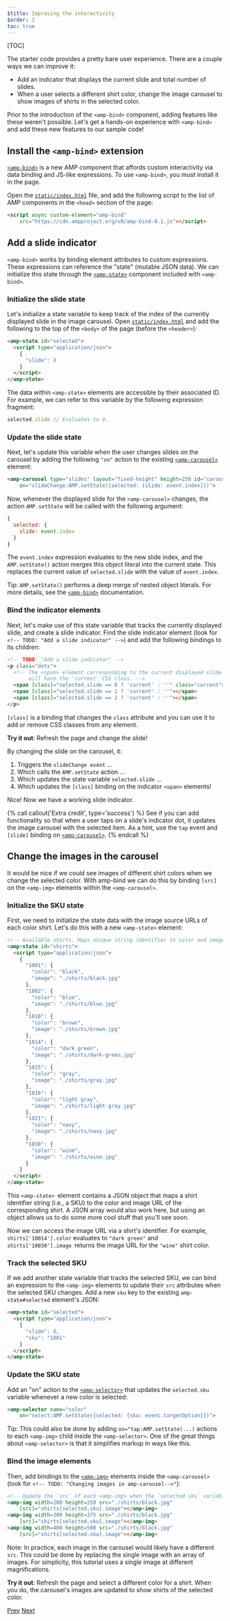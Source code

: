 ```yaml
---
$title: Improving the interactivity
$order: 2
toc: true
---
```


[TOC]

The starter code provides a pretty bare user experience. There are a couple ways we can improve it:

- Add an indicator that displays the current slide and total number of slides.
- When a user selects a different shirt color, change the image carousel to show images of shirts in the selected color.

Prior to the introduction of the `<amp-bind>` component, adding features like these weren't possible. Let's get a hands-on experience with `<amp-bind>` and add these new features to our sample code!

## Install the `<amp-bind>` extension

[`<amp-bind>`](/docs/reference/components/amp-bind.html) is a new AMP component that affords custom interactivity via data binding and JS-like expressions. To use `<amp-bind>`, you must install it in the page.

Open the [`static/index.html`](https://github.com/googlecodelabs/advanced-interactivity-in-amp/blob/master/static/index.html) file, and add the following script to the list of AMP components in the `<head>` section of the page:

```html
<script async custom-element="amp-bind"
    src="https://cdn.ampproject.org/v0/amp-bind-0.1.js"></script>
```

## Add a slide indicator

`<amp-bind>` works by binding element attributes to custom expressions. These expressions can reference the "state" (mutable JSON data). We can initialize this state through the [`<amp-state>`](/docs/reference/components/amp-bind.html#state) component included with `<amp-bind>`.

### Initialize the slide state

Let's initialize a state variable to keep track of the index of the currently displayed slide in the image carousel. Open [`static/index.html`](https://github.com/googlecodelabs/advanced-interactivity-in-amp/blob/master/static/index.html) and add the following to the top of the `<body>` of the page (before the `<header>`):

```html
<amp-state id="selected">
  <script type="application/json">
    {
      "slide": 0
    }
  </script>
</amp-state>
```

The data within `<amp-state>` elements are accessible by their associated ID. For example, we can refer to this variable by the following expression fragment:

```javascript
selected.slide // Evaluates to 0.
```

### Update the slide state

Next, let's update this variable when the user changes slides on the carousel by adding the following `"on"` action to the existing [`<amp-carousel>`](/docs/reference/components/amp-carousel.html) element:

```html
<amp-carousel type="slides" layout="fixed-height" height=250 id="carousel"
    on="slideChange:AMP.setState({selected: {slide: event.index}})">
```

Now, whenever the displayed slide for the `<amp-carousel>`  changes, the action `AMP.setState` will be called with the following argument:

```javascript
{
  selected: {
    slide: event.index
  }
}
```

The `event.index` expression evaluates to the new slide index, and the `AMP.setState()` action merges this object literal into the current state. This replaces the current value of `selected.slide` with the value of `event.index`.

Tip: `AMP.setState()` performs a deep merge of nested object literals. For more details, see the [`<amp-bind>`](/docs/reference/components/amp-bind.html) documentation.

### Bind the indicator elements

Next, let's make use of this state variable that tracks the currently displayed slide, and create a slide indicator. Find the slide indicator element (look for `<!-- TODO: "Add a slide indicator" -->`) and add the following bindings to its children:

```html
<!-- TODO: "Add a slide indicator" -->
<p class="dots">
  <!-- The <span> element corresponding to the current displayed slide
       will have the 'current' CSS class. -->
  <span [class]="selected.slide == 0 ? 'current' : ''" class="current"></span>
  <span [class]="selected.slide == 1 ? 'current' : ''"></span>
  <span [class]="selected.slide == 2 ? 'current' : ''"></span>
</p>
```

`[class]` is a binding that changes the `class` attribute and you can use it to add or remove CSS classes from any element.

**Try it out**: Refresh the page and change the slide!

By changing the slide on the carousel, it:

1.  Triggers the `slideChange event` ...
2.  Which calls the `AMP.setState` action ...
3.  Which updates the state variable `selected.slide` ...
4.  Which updates the `[class]` binding on the indicator `<span>` elements!

Nice! Now we have a working slide indicator.

{% call callout('Extra credit', type='success') %}
See if you can add functionality so that when a user taps on a slide's indicator dot, it updates the image carousel with the selected item. As a hint, use the `tap` event and `[slide]` binding on [`<amp-carousel>`](/docs/reference/components/amp-carousel.html).
{% endcall %}

## Change the images in the carousel

It would be nice if we could see images of different shirt colors when we change the selected color. With amp-bind we can do this by binding `[src]` on the `<amp-img>` elements within the `<amp-carousel>`.


### Initialize the SKU state

First, we need to initialize the state data with the image source URLs of each color shirt. Let's do this with a new `<amp-state>` element:

```html
<!-- Available shirts. Maps unique string identifier to color and image URL string. -->
<amp-state id="shirts">
  <script type="application/json">
    {
      "1001": {
        "color": "black",
        "image": "./shirts/black.jpg"
      },
      "1002": {
        "color": "blue",
        "image": "./shirts/blue.jpg"
      },
      "1010": {
        "color": "brown",
        "image": "./shirts/brown.jpg"
      },
      "1014": {
        "color": "dark green",
        "image": "./shirts/dark-green.jpg"
      },
      "1015": {
        "color": "gray",
        "image": "./shirts/gray.jpg"
      },
      "1016": {
        "color": "light gray",
        "image": "./shirts/light-gray.jpg"
      },
      "1021": {
        "color": "navy",
        "image": "./shirts/navy.jpg"
      },
      "1030": {
        "color": "wine",
        "image": "./shirts/wine.jpg"
      }
    }
  </script>
</amp-state>
```

This `<amp-state> `element contains a JSON object that maps a shirt identifier string (i.e., a SKU) to the color and image URL of the corresponding shirt. A JSON array would also work here, but using an object allows us to do some more cool stuff that you'll see soon.

Now we can access the image URL via a shirt's identifier. For example, `shirts['10014'].color` evaluates to `"dark green"` and `shirts['10030'].image `returns the image URL for the `"wine"` shirt color.

### Track the selected SKU

If we add another state variable that tracks the selected SKU, we can bind an expression to the `<amp-img>` elements to update their `src` attributes when the selected SKU changes. Add a new `sku` key to the existing `amp-state#selected` element's JSON:

```html
<amp-state id="selected">
  <script type="application/json">
    {
      "slide": 0,
      "sku": "1001"
    }
  </script>
</amp-state>
```

### Update the SKU state

Add an "on" action to the [`<amp-selector>`](/docs/reference/components/amp-selector.html) that updates the `selected.sku` variable whenever a new color is selected:

```html
<amp-selector name="color"
    on="select:AMP.setState({selected: {sku: event.targetOption}})">
```

Tip: This could also be done by adding `on="tap:AMP.setState(...)` actions to each `<amp-img>` child inside the `<amp-selector>`. One of the great things about `<amp-selector>` is that it simplifies markup in ways like this.

### Bind the image elements

Then, add bindings to the [`<amp-img>`](/docs/reference/components/amp-img.html) elements inside the `<amp-carousel>` (look for `<!-- TODO: "Changing images in amp-carousel-->"`):

```html
<!-- Update the `src` of each <amp-img> when the `selected.sku` variable changes. -->
<amp-img width=200 height=250 src="./shirts/black.jpg"
    [src]="shirts[selected.sku].image"></amp-img>
<amp-img width=300 height=375 src="./shirts/black.jpg"
    [src]="shirts[selected.sku].image"></amp-img>
<amp-img width=400 height=500 src="./shirts/black.jpg"
    [src]="shirts[selected.sku].image"></amp-img>
```

Note: In practice, each image in the carousel would likely have a different `src`. This could be done by replacing the single image with an array of images. For simplicity, this tutorial uses a single image at different magnifications.

**Try it out**: Refresh the page and select a different color for a shirt. When you do, the carousel's images are updated to show shirts of the selected color.


<div class="prev-next-buttons">
  <a class="button prev-button" href="{{g.doc('/content/docs/interaction_dynamic/interactivity/get-familiar.md', locale=doc.locale).url.path}}"><span class="arrow-prev">Prev</span></a>
  <a class="button next-button" href="{{g.doc('/content/docs/interaction_dynamic/interactivity/remote-data.md', locale=doc.locale).url.path}}"><span class="arrow-next">Next</span></a>
</div>
